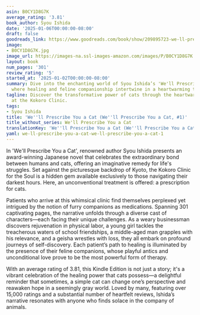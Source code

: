 ```yaml
---
asin: B0CY1D8G7K
average_rating: '3.81'
book_author: Syou Ishida
date: '2025-01-06T00:00:00-08:00'
draft: false
goodreads_link: https://www.goodreads.com/book/show/209895723-we-ll-prescribe-you-a-cat
image:
- B0CY1D8G7K.jpg
image_url: https://images-na.ssl-images-amazon.com/images/P/B0CY1D8G7K.01._SCLZZZZZZZ.jpg
layout: book
num_pages: '301'
review_rating: '5'
started_at: '2025-01-02T00:00:00-08:00'
summary: Dive into the enchanting world of Syou Ishida’s 'We'll Prescribe You a Cat',
  where healing and feline companionship intertwine in a heartwarming tapestry.
tagline: Discover the transformative power of cats through the heartwarming stories
  at the Kokoro Clinic.
tags:
- Syou Ishida
title: 'We''ll Prescribe You a Cat (We''ll Prescribe You a Cat, #1)'
title_without_series: We'll Prescribe You a Cat
translationKey: 'We''ll Prescribe You a Cat (We''ll Prescribe You a Cat, #1)'
yaml: we-ll-prescribe-you-a-cat-we-ll-prescribe-you-a-cat-1
---
```


In 'We'll Prescribe You a Cat', renowned author Syou Ishida presents an award-winning Japanese novel that celebrates the extraordinary bond between humans and cats, offering an imaginative remedy for life's struggles. Set against the picturesque backdrop of Kyoto, the Kokoro Clinic for the Soul is a hidden gem available exclusively to those navigating their darkest hours. Here, an unconventional treatment is offered: a prescription for cats.

Patients who arrive at this whimsical clinic find themselves perplexed yet intrigued by the notion of furry companions as medications. Spanning 301 captivating pages, the narrative unfolds through a diverse cast of characters—each facing their unique challenges. As a weary businessman discovers rejuvenation in physical labor, a young girl tackles the treacherous waters of school friendships, a middle-aged man grapples with his relevance, and a geisha wrestles with loss, they all embark on profound journeys of self-discovery. Each patient’s path to healing is illuminated by the presence of their feline companions, whose playful antics and unconditional love prove to be the most powerful form of therapy.

With an average rating of 3.81, this Kindle Edition is not just a story; it's a vibrant celebration of the healing power that cats possess—a delightful reminder that sometimes, a simple cat can change one’s perspective and reawaken hope in a seemingly gray world. Loved by many, featuring over 15,000 ratings and a substantial number of heartfelt reviews, Ishida’s narrative resonates with anyone who finds solace in the company of animals.